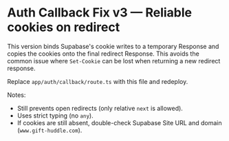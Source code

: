 # Auth Callback Fix v3 — Reliable cookies on redirect
This version binds Supabase's cookie writes to a temporary Response and copies
the cookies onto the final redirect Response. This avoids the common issue
where `Set-Cookie` can be lost when returning a new redirect response.

Replace `app/auth/callback/route.ts` with this file and redeploy.

Notes:
- Still prevents open redirects (only relative `next` is allowed).
- Uses strict typing (no `any`).
- If cookies are still absent, double-check Supabase Site URL and domain (`www.gift-huddle.com`).
